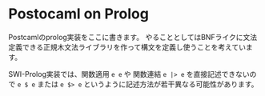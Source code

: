 # Postocaml on Prolog

  Postcamlのprolog実装をここに書きます。
  やることとしてはBNFライクに文法定義できる正規木文法ライブラリを作って構文を定義し使うことを考えています。

  SWI-Prolog実装では、関数適用 `e e` や 関数連結 `e |> e` を直接記述できないので
  `e $ e` または `e $> e` というように記述方法が若干異なる可能性があります。
